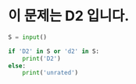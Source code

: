 # 이 문제는 D2 입니다.

```python
S = input()

if 'D2' in S or 'd2' in S:
    print('D2')
else:
    print('unrated')
```
